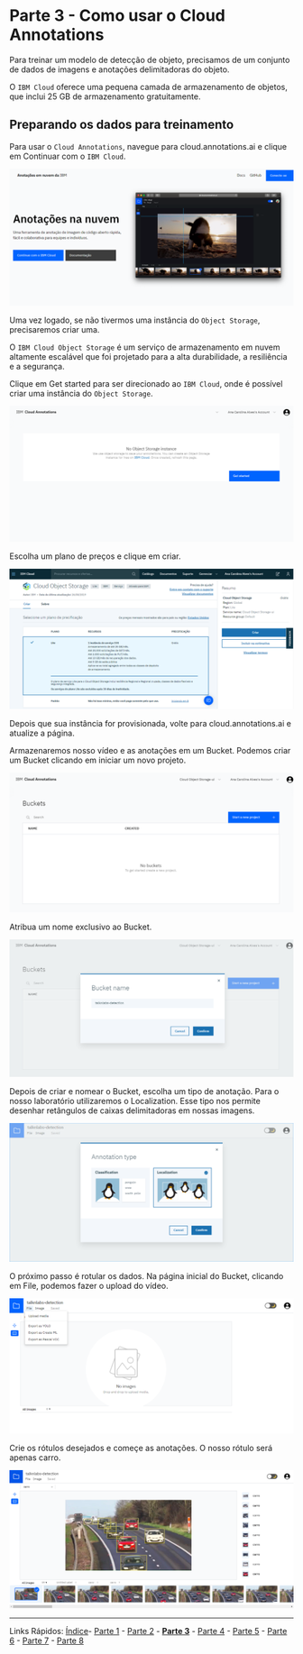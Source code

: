 # Parte 3 - Como usar o Cloud Annotations

Para treinar um modelo de detecção de objeto, precisamos de um conjunto de dados de imagens e anotações delimitadoras do objeto.

O `IBM Cloud` oferece uma pequena camada de armazenamento de objetos, que inclui 25 GB de armazenamento gratuitamente.

## Preparando os dados para treinamento

Para usar o `Cloud Annotations`, navegue para cloud.annotations.ai e clique em Continuar com o `IBM Cloud`.

![paginainicial](/content/images/cloudannotations-1.PNG)

Uma vez logado, se não tivermos uma instância do `Object Storage`, precisaremos criar uma.

O `IBM Cloud Object Storage` é um serviço de armazenamento em nuvem altamente escalável que foi projetado para a alta durabilidade, a resiliência e a segurança.

Clique em Get started para ser direcionado ao `IBM Cloud`, onde é possível criar uma instância do `Object Storage`.

![criarobjectstorage](/content/images/cloudannotations-2.PNG)

Escolha um plano de preços e clique em criar.

![objectstorage](/content/images/cloudannotations-3.PNG)

Depois que sua instância for provisionada, volte para cloud.annotations.ai e atualize a página.

Armazenaremos nosso vídeo e as anotações em um Bucket. Podemos criar um Bucket clicando em iniciar um novo projeto.

![bucket](/content/images/cloudannotations-4.PNG)

Atribua um nome exclusivo ao Bucket.

![bucketname](/content/images/cloudannotations-5.PNG)

Depois de criar e nomear o Bucket, escolha um tipo de anotação. Para o nosso laboratório utilizaremos o Localization. Esse tipo nos permite desenhar retângulos de caixas delimitadoras em nossas imagens.

![buckettype](/content/images/cloudannotations-6.PNG)

O próximo passo é rotular os dados. Na página inicial do Bucket, clicando em File, podemos fazer o upload do vídeo.

![uploadvideo](/content/images/cloudannotations-7.png)

Crie os rótulos desejados e começe as anotações. O nosso rótulo será apenas carro.

![annotations](/content/images/cloudannotations-8.PNG)

***
Links Rápidos:
[Índice](https://github.com/plcpinho/talknlabs/)- [Parte 1](/content/intro.md) - [Parte 2](/content/prereq.md) - **[Parte 3](/content/md/cloudannotations.md)** - [Parte 4](/content/md/instancias.md) - [Parte 5](/content/device.md) - [Parte 6](/content/view.md) - [Parte 7](/content/nodered.md) - [Parte 8](/content/next.md)
